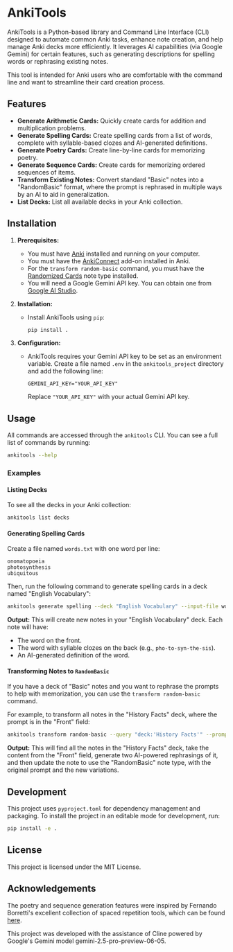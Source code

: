 # AnkiTools

AnkiTools is a Python-based library and Command Line Interface (CLI) designed to automate common Anki tasks, enhance note creation, and help manage Anki decks more efficiently. It leverages AI capabilities (via Google Gemini) for certain features, such as generating descriptions for spelling words or rephrasing existing notes.

This tool is intended for Anki users who are comfortable with the command line and want to streamline their card creation process.

## Features

- **Generate Arithmetic Cards:** Quickly create cards for addition and multiplication problems.
- **Generate Spelling Cards:** Create spelling cards from a list of words, complete with syllable-based clozes and AI-generated definitions.
- **Generate Poetry Cards:** Create line-by-line cards for memorizing poetry.
- **Generate Sequence Cards:** Create cards for memorizing ordered sequences of items.
- **Transform Existing Notes:** Convert standard "Basic" notes into a "RandomBasic" format, where the prompt is rephrased in multiple ways by an AI to aid in generalization.
- **List Decks:** List all available decks in your Anki collection.

## Installation

1.  **Prerequisites:**

    - You must have [Anki](https://apps.ankiweb.net/) installed and running on your computer.
    - You must have the [AnkiConnect](https://ankiweb.net/shared/info/2055492159) add-on installed in Anki.
    - For the `transform random-basic` command, you must have the [Randomized Cards](https://ankiweb.net/shared/info/171015247) note type installed.
    - You will need a Google Gemini API key. You can obtain one from [Google AI Studio](https://aistudio.google.com/app/apikey).

2.  **Installation:**

    - Install AnkiTools using `pip`:
      ```bash
      pip install .
      ```

3.  **Configuration:**
    - AnkiTools requires your Gemini API key to be set as an environment variable. Create a file named `.env` in the `ankitools_project` directory and add the following line:
      ```
      GEMINI_API_KEY="YOUR_API_KEY"
      ```
      Replace `"YOUR_API_KEY"` with your actual Gemini API key.

## Usage

All commands are accessed through the `ankitools` CLI. You can see a full list of commands by running:

```bash
ankitools --help
```

### Examples

#### Listing Decks

To see all the decks in your Anki collection:

```bash
ankitools list decks
```

#### Generating Spelling Cards

Create a file named `words.txt` with one word per line:

```
onomatopoeia
photosynthesis
ubiquitous
```

Then, run the following command to generate spelling cards in a deck named "English Vocabulary":

```bash
ankitools generate spelling --deck "English Vocabulary" --input-file words.txt
```

**Output:** This will create new notes in your "English Vocabulary" deck. Each note will have:

- The word on the front.
- The word with syllable clozes on the back (e.g., `pho-to-syn-the-sis`).
- An AI-generated definition of the word.

#### Transforming Notes to `RandomBasic`

If you have a deck of "Basic" notes and you want to rephrase the prompts to help with memorization, you can use the `transform random-basic` command.

For example, to transform all notes in the "History Facts" deck, where the prompt is in the "Front" field:

```bash
ankitools transform random-basic --query "deck:'History Facts'" --prompt-field "Front"
```

**Output:** This will find all the notes in the "History Facts" deck, take the content from the "Front" field, generate two AI-powered rephrasings of it, and then update the note to use the "RandomBasic" note type, with the original prompt and the new variations.

## Development

This project uses `pyproject.toml` for dependency management and packaging. To install the project in an editable mode for development, run:

```bash
pip install -e .
```

## License

This project is licensed under the MIT License.

## Acknowledgements

The poetry and sequence generation features were inspired by Fernando Borretti's excellent collection of spaced repetition tools, which can be found [here](https://github.com/eudoxia0/spaced-repetition-tools).

This project was developed with the assistance of Cline powered by Google's Gemini model gemini-2.5-pro-preview-06-05.
